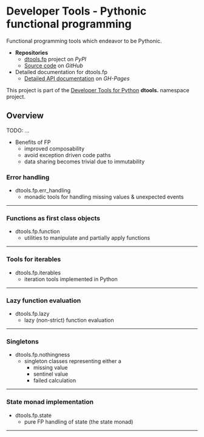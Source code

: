 # Developer Tools - Pythonic functional programming

Functional programming tools which endeavor to be Pythonic.

- **Repositories**
  - [dtools.fp][1] project on *PyPI*
  - [Source code][2] on *GitHub*
- Detailed documentation for dtools.fp
  - [Detailed API documentation][3] on *GH-Pages*

This project is part of the [Developer Tools for Python][4] **dtools.**
namespace project.

## Overview

TODO: ...

- Benefits of FP
  - improved composability
  - avoid exception driven code paths
  - data sharing becomes trivial due to immutability

### Error handling

- dtools.fp.err_handling
  - monadic tools for handling missing values & unexpected events

______________________________________________________________________

### Functions as first class objects

- dtools.fp.function
  - utilities to manipulate and partially apply functions

______________________________________________________________________

### Tools for iterables

- dtools.fp.iterables
  - iteration tools implemented in Python

______________________________________________________________________

### Lazy function evaluation

- dtools.fp.lazy
  - lazy (non-strict) function evaluation

______________________________________________________________________

### Singletons

- dtools.fp.nothingness
  - singleton classes representing either a
    - missing value
    - sentinel value
    - failed calculation

______________________________________________________________________

### State monad implementation

- dtools.fp.state
  - pure FP handling of state (the state monad)

______________________________________________________________________

[1]: https://pypi.org/project/dtools.fp/
[2]: https://github.com/grscheller/dtools-fp/
[3]: https://grscheller.github.io/dtools-docs/fp/
[4]: https://github.com/grscheller/dtools-docs/
